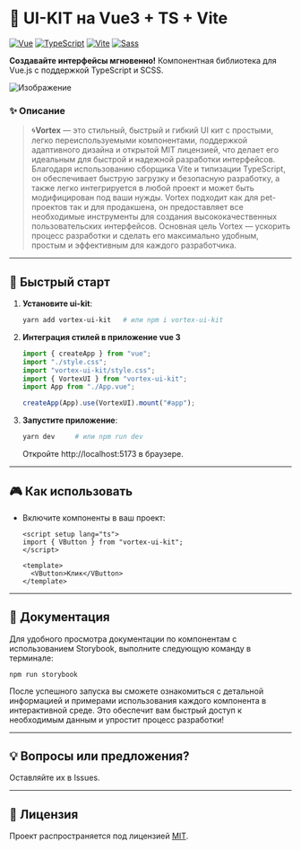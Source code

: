 # 🚀 UI-KIT на Vue3 + TS + Vite

[![Vue](https://img.shields.io/badge/Vue-3.5+-%2342b883?logo=vuedotjs)](https://vuejs.org/) [![TypeScript](https://img.shields.io/badge/TypeScript-5%2B-%233178c6?logo=typescript)](https://www.typescriptlang.org/) [![Vite](https://img.shields.io/badge/Vite-6%2B-%23646cff?logo=vite)](https://vitejs.dev/) [![Sass](https://img.shields.io/badge/Sass-1.8%2B-%23646cff?logo=sass)](https://sass-scss.ru/)

**Создавайте интерфейсы мгновенно!**
Компонентная библиотека для Vue.js с поддержкой TypeScript и SCSS.

![Изображение](/public/сut_logo.png "Логотип Vortex")

### ✨ Описание

> 🌀**Vortex** — это стильный, быстрый и гибкий UI кит с простыми, легко переиспользуемыми компонентами, поддержкой адаптивного дизайна и открытой MIT лицензией, что делает его идеальным для быстрой и надежной разработки интерфейсов. Благодаря использованию сборщика Vite и типизации TypeScript, он обеспечивает быструю загрузку и безопасную разработку, а также легко интегрируется в любой проект и может быть модифицирован под ваши нужды. Vortex подходит как для pet-проектов так и для продакшена, он предоставляет все необходимые инструменты для создания высококачественных пользовательских интерфейсов. Основная цель Vortex — ускорить процесс разработки и сделать его максимально удобным, простым и эффективным для каждого разработчика.

---

## 🚀 Быстрый старт

1. **Установите ui-kit**:

   ```bash
   yarn add vortex-ui-kit   # или npm i vortex-ui-kit
   ```

2. **Интеграция стилей в приложение vue 3**

   ```ts
   import { createApp } from "vue";
   import "./style.css";
   import "vortex-ui-kit/style.css";
   import { VortexUI } from "vortex-ui-kit";
   import App from "./App.vue";

   createApp(App).use(VortexUI).mount("#app");
   ```

3. **Запустите приложение**:
   ```bash
   yarn dev     # или npm run dev
   ```
   Откройте http://localhost:5173 в браузере.

---

## 🎮 Как использовать

- Включите компоненты в ваш проект:

  ```vue
  <script setup lang="ts">
  import { VButton } from "vortex-ui-kit";
  </script>

  <template>
    <VButton>Клик</VButton>
  </template>
  ```

---

## 📖 Документация

Для удобного просмотра документации по компонентам с использованием Storybook, выполните следующую команду в терминале:

`npm run storybook`

После успешного запуска вы сможете ознакомиться с детальной информацией и примерами использования каждого компонента в интерактивной среде. Это обеспечит вам быстрый доступ к необходимым данным и упростит процесс разработки!

---

## 💡 Вопросы или предложения?

Оставляйте их в Issues.

---

## 📜 Лицензия

Проект распространяется под лицензией [MIT](https://opensource.org/license/MIT).
